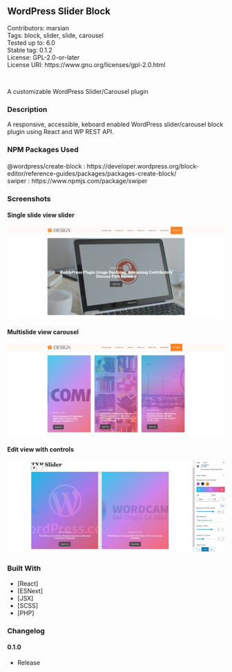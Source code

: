 ## WordPress Slider Block
<div>Contributors:      marsian</div>
<div>Tags:              block, slider, slide, carousel</div>
<div>Tested up to:      6.0</div>
<div>Stable tag:        0.1.2</div>
<div>License:           GPL-2.0-or-later</div>
<div>License URI:       https://www.gnu.org/licenses/gpl-2.0.html</div>
<p>&nbsp</p>

<p>A customizable WordPress Slider/Carousel plugin</p>

### Description

<p>A responsive, accessible, keboard enabled WordPress slider/carousel block plugin using React and WP REST API.</p>

### NPM Packages Used

####
<div>@wordpress/create-block : https://developer.wordpress.org/block-editor/reference-guides/packages/packages-create-block/</div>
<div>swiper : https://www.npmjs.com/package/swiper</div>

### Screenshots

#### Single slide view slider
![Single Slide View](./screenshot-1.jpg?raw=true "Single slide view slider")

#### Multislide view carousel
![Multi Slide View](./screenshot-2.jpg?raw=true "Multislide view carousel")

#### Edit view with controls
![Edit View With Console](./screenshot-3.jpg?raw=true "Edit view with controls")

### Built With

* [React]
* [ESNext]
* [JSX]
* [SCSS]
* [PHP]

### Changelog

#### 0.1.0
* Release

